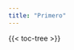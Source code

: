 ```yaml
---
title: "Primero"
---
```


<!-- spellchecker-disable -->

{{< toc-tree >}}

<!-- spellchecker-enable -->

